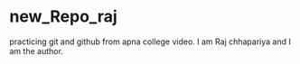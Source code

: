 # new_Repo_raj
practicing git and github from apna college video.
I am Raj chhapariya and I am the author.
